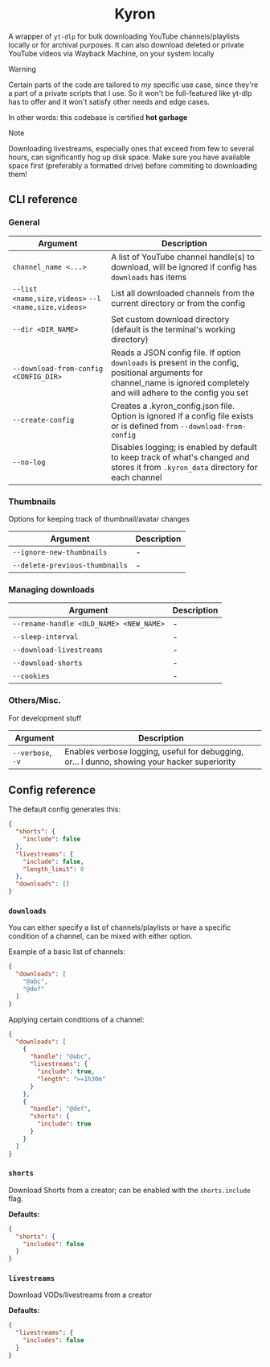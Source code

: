 <h1 align="center">Kyron</h1>

A wrapper of `yt-dlp` for bulk downloading YouTube channels/playlists locally or for archival purposes. It can also download deleted or private YouTube videos via Wayback Machine, on your system locally

> [!WARNING]
> Certain parts of the code are tailored to *my* specific use case, since they're a part of a private scripts that I use. So it won't be full-featured like yt-dlp has to offer and it won't satisfy other needs and edge cases.
>
> In other words: this codebase is certified **hot garbage**

> [!NOTE]
> Downloading livestreams, especially ones that exceed from few to several hours, can significantly hog up disk space. Make sure you have available space first (preferably a formatted drive) before commiting to downloading them!

## CLI reference

### General

| Argument                                             | Description                                                                                                                                                                 |
| ---------------------------------------------------- | --------------------------------------------------------------------------------------------------------------------------------------------------------------------------- |
| `channel_name <...>`                                 | A list of YouTube channel handle(s) to download, will be ignored if config has `downloads` has items                                                                        |
| `--list <name,size,videos>` `--l <name,size,videos>` | List all downloaded channels from the current directory or from the config                                                                                                  |
| `--dir <DIR_NAME>`                                   | Set custom download directory (default is the terminal's working directory)                                                                                                 |
| `--download-from-config <CONFIG_DIR>`                | Reads a JSON config file. If option `downloads` is present in the config, positional arguments for channel_name is ignored completely and will adhere to the config you set |
| `--create-config`                                    | Creates a .kyron_config.json file. Option is ignored if a config file exists or is defined from `--download-from-config`                                                    |
| `--no-log`                                           | Disables logging; is enabled by default to keep track of what's changed and stores it from `.kyron_data` directory for each channel                                         |

### Thumbnails

Options for keeping track of thumbnail/avatar changes

| Argument                       | Description |
| ------------------------------ | ----------- |
| `--ignore-new-thumbnails`      | -           |
| `--delete-previous-thumbnails` | -           |

### Managing downloads

| Argument                                | Description |
| --------------------------------------- | ----------- |
| `--rename-handle <OLD_NAME> <NEW_NAME>` | -           |
| `--sleep-interval`                      | -           |
| `--download-livestreams`                | -           |
| `--download-shorts`                     | -           |
| `--cookies`                             | -           |

### Others/Misc.

For development stuff

| Argument          | Description                                                                                   |
| ----------------- | --------------------------------------------------------------------------------------------- |
| `--verbose`, `-v` | Enables verbose logging, useful for debugging, or... I dunno, showing your hacker superiority |

## Config reference

The default config generates this:

```json
{
  "shorts": {
    "include": false
  },
  "livestreams": {
    "include": false,
    "length_limit": 0
  },
  "downloads": []
}
```

### `downloads`

You can either specify a list of channels/playlists or have a specific condition of a channel, can be mixed with either option.

Example of a basic list of channels:

```json
{
  "downloads": [
    "@abc",
    "@def"
  ] 
}
```

Applying certain conditions of a channel:

```json
{
  "downloads": [
    {
      "handle": "@abc",
      "livestreams": {
        "include": true,
        "length": ">=1h30m"
      }
    },
    {
      "handle": "@def",
      "shorts": {
        "include": true
      }
    }
  ] 
}
```

### `shorts`

Download Shorts from a creator; can be enabled with the `shorts.include` flag.

**Defaults:**

```json
{
  "shorts": {
    "includes": false
  }
}
```

### `livestreams`

Download VODs/livestreams from a creator

**Defaults:**

```json
{
  "livestreams": {
    "includes": false
  }
}
```